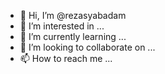 - 👋 Hi, I’m @rezasyabadam
- 👀 I’m interested in ...
- 🌱 I’m currently learning ...
- 💞️ I’m looking to collaborate on ...
- 📫 How to reach me ...

<!---
rezasyabadam/rezasyabadam is a ✨ special ✨ repository because its `README.md` (this file) appears on your GitHub profile.
You can click the Preview link to take a look at your changes.
--->
